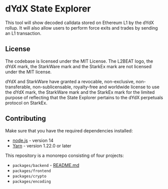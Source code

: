 # dYdX State Explorer

This tool will show decoded calldata stored on Ethereum L1 by the dYdX rollup. It will also allow users to perform force exits and trades by sending an L1 transaction.

## License

The codebase is licensed under the MIT License. The L2BEAT logo, the dYdX mark, the StarkWare mark and the StarkEx mark are not licensed under the MIT license.

dYdX and StarkWare have granted a revocable, non-exclusive, non-transferable, non-sublicensable, royalty-free and worldwide license to use the dYdX mark, the StarkWare mark and the StarkEx mark for the limited purpose of reflecting that the State Explorer pertains to the dYdX perpetuals protocol on StarkEx.

## Contributing

Make sure that you have the required dependencies installed:

- [node.js](https://nodejs.org/en/) - version 14
- [Yarn](https://classic.yarnpkg.com/en/docs/install) - version 1.22.0 or later

This repository is a monorepo consisting of four projects:

- `packages/backend` - [README.md](./packages/backend/README.md)
- `packages/frontend`
- `packages/crypto`
- `packages/encoding`

